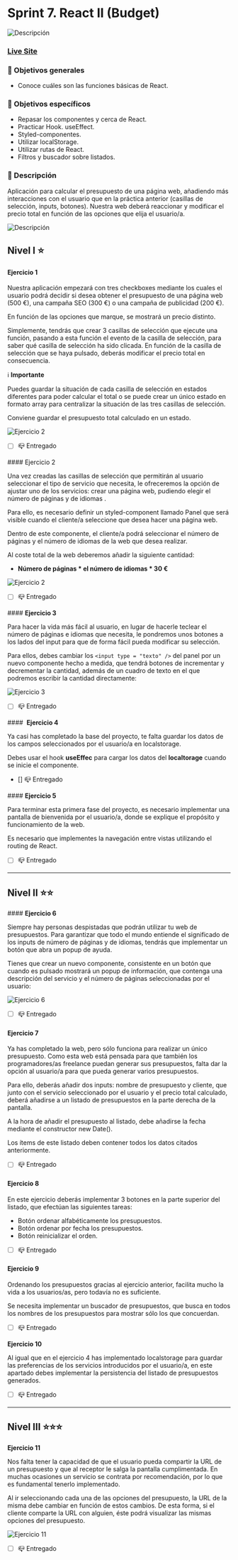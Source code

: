 # Sprint 7. React II (Budget)

![Descripción](./src/images/readme/screenshot.png)

### ****[Live Site]( https://react-sprint7.netlify.app//)****

### **🎯 Objetivos generales**

- Conoce cuáles son las funciones básicas de React.

### **🎯 Objetivos específicos**

- Repasar los componentes y cerca de React.
- Practicar Hook. useEffect.
- Styled-componentes.
- Utilizar localStorage.
- Utilizar rutas de React.
- Filtros y buscador sobre listados.

### **📌 Descripción**

Aplicación para calcular el presupuesto de una página web, añadiendo más interacciones con el usuario que en la práctica anterior (casillas de selección, inputs, botones). Nuestra web deberá reaccionar y modificar el precio total en función de las opciones que elija el usuario/a.

![Descripción](./src/images/readme/ejercicio-01.png)

## ****Nivel I ⭐️****

#### Ejercicio 1

Nuestra aplicación empezará con tres checkboxes mediante los cuales el usuario podrá decidir si desea obtener el presupuesto de una página web (500 €), una campaña SEO (300 €) o una campaña de publicidad (200 €).

En función de las opciones que marque, se mostrará un precio distinto.


Simplemente, tendrás que crear 3 casillas de selección que ejecute una función, pasando a esta función el evento de la casilla de selección, para saber qué casilla de selección ha sido clicada. En función de la casilla de selección que se haya pulsado, deberás modificar el precio total en consecuencia.


 ℹ️ **Importante**

Puedes guardar la situación de cada casilla de selección en estados diferentes para poder calcular el total o se puede crear un único estado en formato array para centralizar la situación de las tres casillas de selección.

Conviene guardar el presupuesto total calculado en un estado.

![Ejercicio 2](./src/images/readme/ejercicio-01.png)

 - [ ] 📪 Entregado


#### Ejercicio 2

Una vez creadas las casillas de selección que permitirán al usuario seleccionar el tipo de servicio que necesita, le ofreceremos la opción de ajustar uno de los servicios: crear una página web, pudiendo elegir el número de páginas y de idiomas .

Para ello, es necesario definir un styled-component llamado Panel que será visible cuando el cliente/a seleccione que desea hacer una página web.

Dentro de este componente, el cliente/a podrá seleccionar el número de páginas y el número de idiomas de la web que desea realizar.

Al coste total de la web deberemos añadir la siguiente cantidad:

- **Número de páginas * el número de idiomas * 30 €**
  

![Ejercicio 2](./src/images/readme/ejercicio-02.png)


 - [ ] 📪 Entregado


#### **Ejercicio 3**

Para hacer la vida más fácil al usuario, en lugar de hacerle teclear el número de páginas e idiomas que necesita, le pondremos unos botones a los lados del input para que de forma fácil pueda modificar su selección.

Para ellos, debes cambiar los ```<input type = "texto" />``` del panel por un nuevo componente hecho a medida, que tendrá botones de incrementar y decrementar la cantidad, además de un cuadro de texto en el que podremos escribir la cantidad directamente:

![Ejercicio 3](./src/images/readme/ejercicio-03.gif)

 - [ ] 📪 Entregado


####  **Ejercicio 4**

Ya casi has completado la base del proyecto, te falta guardar los datos de los campos seleccionados por el usuario/a en localstorage.

Debes usar el hook **useEffec**  para cargar los datos del **localtorage** cuando se inicie el componente.



 - [] 📪 Entregado


#### **Ejercicio 5**

Para terminar esta primera fase del proyecto, es necesario implementar una pantalla de bienvenida por el usuario/a, donde se explique el propósito y funcionamiento de la web.

Es necesario que implementes la navegación entre vistas utilizando el routing de React.


 - [ ] 📪 Entregado

***


## ****Nivel II ⭐️⭐️****


#### **Ejercicio 6**

Siempre hay personas despistadas que podrán utilizar tu web de presupuestos. Para garantizar que todo el mundo entiende el significado de los inputs de número de páginas y de idiomas, tendrás que implementar un botón que abra un popup de ayuda.

Tienes que crear un nuevo componente, consistente en un botón que cuando es pulsado mostrará un popup de información, que contenga una descripción del servicio y el número de páginas seleccionadas por el usuario:

![Ejercicio 6](./src/images/readme/ejercicio-06.gif)


 - [ ] 📪 Entregado


#### **Ejercicio 7**

Ya has completado la web, pero sólo funciona para realizar un único presupuesto. Como esta web está pensada para que también los programadores/as freelance puedan generar sus presupuestos, falta dar la opción al usuario/a para que pueda generar varios presupuestos.

Para ello, deberás añadir dos inputs: nombre de presupuesto y cliente, que junto con el servicio seleccionado por el usuario y el precio total calculado, deberá añadirse a un listado de presupuestos en la parte derecha de la pantalla.

A la hora de añadir el presupuesto al listado, debe añadirse la fecha mediante el constructor new Date().

Los ítems de este listado deben contener todos los datos citados anteriormente.


 - [ ] 📪 Entregado



#### **Ejercicio 8**

En este ejercicio deberás implementar 3 botones en la parte superior del listado, que efectúan las siguientes tareas:

- Botón ordenar alfabéticamente los presupuestos.
- Botón ordenar por fecha los presupuestos.
- Botón reinicializar el orden.

 - [ ]  📪 Entregado
  


#### **Ejercicio 9**

Ordenando los presupuestos gracias al ejercicio anterior, facilita mucho la vida a los usuarios/as, pero todavía no es suficiente.

Se necesita implementar un buscador de presupuestos, que busca en todos los nombres de los presupuestos para mostrar sólo los que concuerdan.

 - [ ]  📪 Entregado




**Ejercicio 10**

Al igual que en el ejercicio 4 has implementado localstorage para guardar las preferencias de los servicios introducidos por el usuario/a, en este apartado debes implementar la persistencia del listado de presupuestos generados.

 - [ ]  📪 Entregado


***

## ****Nivel III ⭐️⭐️⭐️****

**Ejercicio 11**

Nos falta tener la capacidad de que el usuario pueda compartir la URL de un presupuesto y que al receptor le salga la pantalla cumplimentada. En muchas ocasiones un servicio se contrata por recomendación, por lo que es fundamental tenerlo implementado.

Al ir seleccionando cada una de las opciones del presupuesto, la URL de la misma debe cambiar en función de estos cambios. De esta forma, si el cliente comparte la URL con alguien, éste podrá visualizar las mismas opciones del presupuesto.


![Ejercicio 11](./src/images/readme/ejercicio-11.gif)


 - [ ]  📪 Entregado